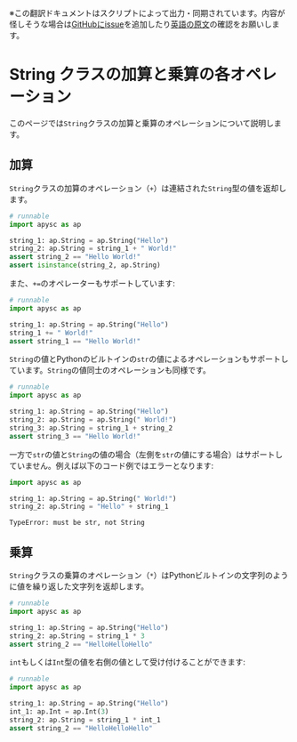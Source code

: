<span class="inconspicuous-txt">※この翻訳ドキュメントはスクリプトによって出力・同期されています。内容が怪しそうな場合は<a href="https://github.com/simon-ritchie/apysc/issues" target="_blank">GitHubにissue</a>を追加したり[英語の原文](https://simon-ritchie.github.io/apysc/en/string_addition_and_multiplication.html)の確認をお願いします。</span>

# String クラスの加算と乗算の各オペレーション

このページでは`String`クラスの加算と乗算のオペレーションについて説明します。

## 加算

`String`クラスの加算のオペレーション（`+`）は連結された`String`型の値を返却します。

```py
# runnable
import apysc as ap

string_1: ap.String = ap.String("Hello")
string_2: ap.String = string_1 + " World!"
assert string_2 == "Hello World!"
assert isinstance(string_2, ap.String)
```

また、`+=`のオペレーターもサポートしています:

```py
# runnable
import apysc as ap

string_1: ap.String = ap.String("Hello")
string_1 += " World!"
assert string_1 == "Hello World!"
```

`String`の値とPythonのビルトインの`str`の値によるオペレーションもサポートしています。`String`の値同士のオペレーションも同様です。

```py
# runnable
import apysc as ap

string_1: ap.String = ap.String("Hello")
string_2: ap.String = ap.String(" World!")
string_3: ap.String = string_1 + string_2
assert string_3 == "Hello World!"
```

一方で`str`の値と`String`の値の場合（左側を`str`の値にする場合）はサポートしていません。例えば以下のコード例ではエラーとなります:

```py
import apysc as ap

string_1: ap.String = ap.String(" World!")
string_2: ap.String = "Hello" + string_1
```

```
TypeError: must be str, not String
```

## 乗算

`String`クラスの乗算のオペレーション（`*`）はPythonビルトインの文字列のように値を繰り返した文字列を返却します。

```py
# runnable
import apysc as ap

string_1: ap.String = ap.String("Hello")
string_2: ap.String = string_1 * 3
assert string_2 == "HelloHelloHello"
```

`int`もしくは`Int`型の値を右側の値として受け付けることができます:

```py
# runnable
import apysc as ap

string_1: ap.String = ap.String("Hello")
int_1: ap.Int = ap.Int(3)
string_2: ap.String = string_1 * int_1
assert string_2 == "HelloHelloHello"
```